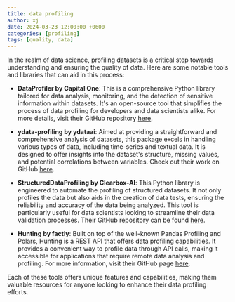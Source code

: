 ```yaml
---
title: data profiling
author: xj
date: 2024-03-23 12:00:00 +0600
categories: [profiling]
tags: [quality, data]
---
```


In the realm of data science, profiling datasets is a critical step towards understanding and ensuring the quality of data. Here are some notable tools and libraries that can aid in this process:

- **DataProfiler by Capital One**: This is a comprehensive Python library tailored for data analysis, monitoring, and the detection of sensitive information within datasets. It's an open-source tool that simplifies the process of data profiling for developers and data scientists alike. For more details, visit their GitHub repository [here](https://github.com/capitalone/DataProfiler).

- **ydata-profiling by ydataai**: Aimed at providing a straightforward and comprehensive analysis of datasets, this package excels in handling various types of data, including time-series and textual data. It is designed to offer insights into the dataset's structure, missing values, and potential correlations between variables. Check out their work on GitHub [here](https://github.com/ydataai/ydata-profiling).

- **StructuredDataProfiling by Clearbox-AI**: This Python library is engineered to automate the profiling of structured datasets. It not only profiles the data but also aids in the creation of data tests, ensuring the reliability and accuracy of the data being analyzed. This tool is particularly useful for data scientists looking to streamline their data validation processes. Their GitHub repository can be found [here](https://github.com/Clearbox-AI/StructuredDataProfiling).

- **Hunting by factly**: Built on top of the well-known Pandas Profiling and Polars, Hunting is a REST API that offers data profiling capabilities. It provides a convenient way to profile data through API calls, making it accessible for applications that require remote data analysis and profiling. For more information, visit their GitHub page [here](https://github.com/factly/hunting).

Each of these tools offers unique features and capabilities, making them valuable resources for anyone looking to enhance their data profiling efforts.
